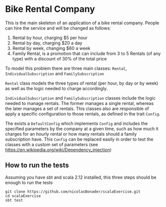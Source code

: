 # Bike Rental Company

This is the main skeleton of an application of a bike rental company. People can hire the service and will be changed as follows:

1. Rental by hour, charging $5 per hour
2. Rental by day, charging $20 a day
3. Rental by week, changing $60 a week
4. Family Rental, is a promotion that can include from 3 to 5 Rentals (of any type) with a discount of 30% of the total price

To model this problem there are three main classes: `Rental`, `IndividualSubscription` and `FamilySubscription`

`Rental` class models the three types of rental (per hour, by day or by week) as well as the logic needed to charge accordingly.

`IndividualSubscription` and `FamilySubscription` classes include the logic needed to manage rentals. The former manages a single rental, whereas the later manages a set of rentals. This classes also are responsible of apply a specific configuration to those rentals, as defined in the trait `Config`.

The exists a `DefaultConfig` which implements `Config` and includes the specified parameters by the company at a given time, such as how much it charges for an hourly rental or how many rentals should a family subscription have. This `Config` can be replaced easily in order to test the classes with a custom set of parameters (see https://en.wikipedia.org/wiki/Dependency_injection)

## How to run the tests

Assuming you have sbt and scala 2.12 installed, this three steps should be enough to run the tests


```
git clone https://github.com/nicolasBonader/scalaExercise.git
cd scalaExercise
sbt test
```


